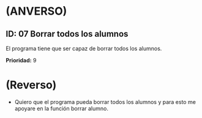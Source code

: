  # (ANVERSO)

## **ID:** 07  **Borrar todos los alumnos**

El programa tiene que ser capaz de borrar todos los alumnos.

**Prioridad:** 9

# (Reverso)

* Quiero que el programa pueda borrar todos los alumnos y para esto me apoyare en la función borrar alumno.
